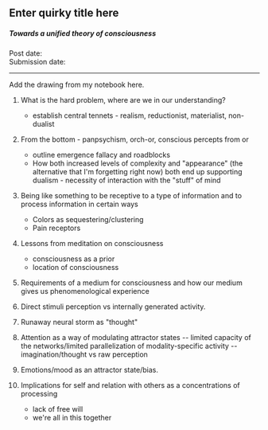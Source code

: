 ## Enter quirky title here

##### Towards a unified theory of consciousness

Post date:
<br>
Submission date:

---

Add the drawing from my notebook here.

1. What is the hard problem, where are we in our understanding?
    - establish central tennets - realism, reductionist, materialist, non-dualist

2. From the bottom - panpsychism, orch-or, conscious percepts from or
    - outline emergence fallacy and roadblocks
    - How both increased levels of complexity and "appearance" (the alternative that I'm forgetting right now) both end up supporting dualism - necessity of interaction with the "stuff" of mind

3. Being like something to be receptive to a type of information and to process information in certain ways
    - Colors as sequestering/clustering
    - Pain receptors

4. Lessons from meditation on consciousness
    - consciousness as a prior
    - location of consciousness

5. Requirements of a medium for consciousness and how our medium gives us phenomenological experience

6. Direct stimuli perception vs internally generated activity.

7. Runaway neural storm as "thought"

8. Attention as a way of modulating attractor states -- limited capacity of the networks/limited parallelization of modality-specific activity -- imagination/thought vs raw perception

9. Emotions/mood as an attractor state/bias.

10. Implications for self and relation with others as a concentrations of processing
    - lack of free will
    - we're all in this together
